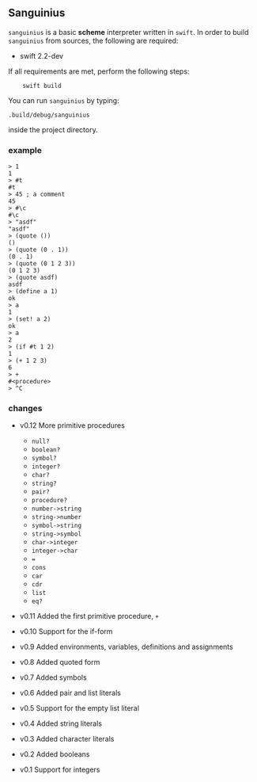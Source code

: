 ## Sanguinius

`sanguinius` is a basic **scheme** interpreter written in `swift`. In order to build `sanguinius` from sources, the following are required:

* swift 2.2-dev

If all requirements are met, perform the following steps:

        swift build

You can run `sanguinius` by typing:

	.build/debug/sanguinius

inside the project directory.

### example
    
    > 1
    1
    > #t
    #t
    > 45 ; a comment
    45
    > #\c
    #\c
    > "asdf"
    "asdf"
    > (quote ())
    ()
    > (quote (0 . 1))
    (0 . 1)
    > (quote (0 1 2 3))
    (0 1 2 3)
    > (quote asdf)
    asdf
    > (define a 1)
    ok
    > a
    1
    > (set! a 2)
    ok
    > a
    2
    > (if #t 1 2)
    1
    > (+ 1 2 3)
    6
    > +
    #<procedure>
    > ^C

### changes

* v0.12  More primitive procedures
    - `null?`
    - `boolean?`
    - `symbol?`
    - `integer?`
    - `char?`
    - `string?`
    - `pair?`
    - `procedure?`
    - `number->string`
    - `string->number`
    - `symbol->string`
    - `string->symbol`
    - `char->integer`
    - `integer->char`
    - `=`
    - `cons`
    - `car`
    - `cdr`
    - `list`
    - `eq?`

* v0.11  Added the first primitive procedure, `+`
* v0.10  Support for the if-form
* v0.9   Added environments, variables, definitions and assignments
* v0.8   Added quoted form
* v0.7   Added symbols
* v0.6   Added pair and list literals
* v0.5   Support for the empty list literal
* v0.4   Added string literals
* v0.3   Added character literals
* v0.2   Added booleans
* v0.1   Support for integers
